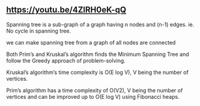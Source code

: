## https://youtu.be/4ZlRH0eK-qQ

Spanning tree is a sub-graph of a graph having n nodes and (n-1) edges. 
ie. No cycle in spanning tree.

we can make spanning tree from a graph of all nodes are connected

Both Prim’s and Kruskal’s algorithm finds the Minimum Spanning Tree and 
follow the Greedy approach of problem-solving.

Kruskal’s algorithm’s time complexity is O(E log V), V being the number of vertices.

Prim’s algorithm has a time complexity of O(V2), V being the number of vertices and can be improved up to O(E log V) using Fibonacci heaps.

